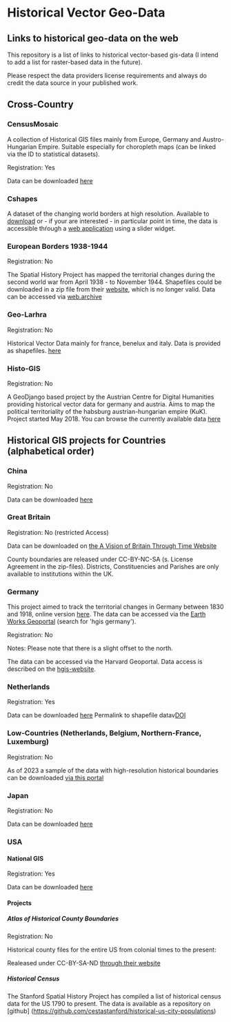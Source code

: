 # Historical Vector Geo-Data

## Links to historical geo-data on the web

This repository is a list of links to historical vector-based gis-data
(I intend to add a list for raster-based data in the future).

Please respect the data providers license requirements and always do credit
the data source in your published work.  

## Cross-Country

### CensusMosaic

A collection of Historical GIS files mainly from Europe, Germany and
Austro-Hungarian Empire. Suitable especially for choropleth maps
(can be linked via the ID to statistical datasets).

Registration: Yes

Data can be downloaded [here](http://censusmosaic.org/data/historical-gis-files)

### Cshapes 

A dataset of the changing world borders at high resolution. Available to 
[download](https://icr.ethz.ch/data/cshapes/) or - if your are interested - in 
particular point in time, the data is accessible thŕough a [web application](https://cshapes.ethz.ch/)
using a slider widget.

### European Borders 1938-1944

Registration: No

The Spatial History Project has mapped the territorial changes during the
second world war from April 1938 - to November 1944. Shapefiles could be
downloaded in a zip file from their [website](https://web.stanford.edu/group/spatialhistory/cgi-bin/site/pub.php?id=51), 
which is no longer valid. Data can be accessed 
via [web.archive](https://web.archive.org/web/20210731221637/https://web.stanford.edu/group/spatialhistory/cgi-bin/site/pub.php?id=51)

### Geo-Larhra

Registration: No


Historical Vector Data mainly for france, benelux and italy.
Data is provided as shapefiles. 
[here](http://geo-larhra.org/?q=geocatalogue/vectors)

### Histo-GIS 

Registration: No 

A GeoDjango based project by the Austrian Centre for Digital Humanities 
providing historical vector data for germany and austria. 
Aims to map the political territoriality 
of the habsburg austrian-hungarian empire (KuK). Project started 
May 2018. You can browse the currently available data
[here](https://histogis.acdh.oeaw.ac.at/)

## Historical GIS projects for Countries (alphabetical order)

### China

Registration: No

Data can be downloaded [here](http://www.fas.harvard.edu/~chgis/data/chgis/downloads/v4/)

### Great Britain 

Registration: No (restricted Access)

Data can be downloaded on [the A Vision of Britain Through Time Website](https://www.visionofbritain.org.uk/data/)

County boundaries are released under CC-BY-NC-SA (s. License Agreement in the zip-files). Districts, Constituencies and 
Parishes are only available to institutions within the UK.

### Germany

This project aimed to track the territorial changes in Germany between 1830 and 1918,
online version [here](http://www.digihist.de/html/hgisg/index.htm). The data can be accessed via the
[Earth Works Geoportal](https://earthworks.stanford.edu/) (search for 'hgis germany'). 

Registration: No

Notes: Please note that there is a slight offset to the north.

The data can be accessed via the
Harvard Geoportal. Data access is described on the
[hgis-website](http://hgisg.i3mainz.hs-mainz.de/intro/hgisg_check.php).

### Netherlands

Registration: Yes

Data can be downloaded [here](http://nlgis.dans.knaw.nl) Permalink to shapefile datav[DOI](https://ssh.datastations.nl/dataset.xhtml?persistentId=doi:10.17026/)

### Low-Countries (Netherlands, Belgium, Northern-France, Luxemburg)

Registration: No

As of 2023 a sample of the data with high-resolution historical boundaries can be downloaded
[via this portal](https://datasets.iisg.amsterdam/dataset.xhtml?persistentId=hdl:10622/PGFYTM)


### Japan

Registration: No

Data can be downloaded [here](http://www.fas.harvard.edu/~chgis/japan/archive/)

### USA

#### National GIS

Registration: Yes

Data can be downloaded [here](https://data2.nhgis.org/main)

#### Projects

##### Atlas of Historical County Boundaries

Registration: No 

Historical county files for the entire US from colonial times to the present: 

Realeased under CC-BY-SA-ND [through their website](https://digital.newberry.org/ahcb/index.html)

##### Historical Census 

The Stanford Spatial History Project has compiled a list of historical census data
for the US 1790 to present. The data is available as a repository on [github]
(https://github.com/cestastanford/historical-us-city-populations)
